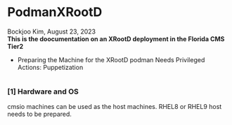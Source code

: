 # PodmanXRootD

Bockjoo Kim, 
August 23, 2023
<br/>
<b>This is the doocumentation on an XRootD deployment in the Florida CMS Tier2</b>

- Preparing the Machine for the XRootD podman Needs Privileged Actions: Puppetization
  <pre>
### [1] Hardware and OS
cmsio machines can be used as the host machines.
RHEL8 or RHEL9 host needs to be prepared.

  </pre>
